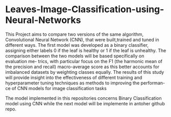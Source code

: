 # Leaves-Image-Classification-using-Neural-Networks

This Project aims to compare two versions of the same algorithm, Convolutional Neural
Network (CNN), that were built,trained and tuned in different ways. The first model
was developed as a binary classifier, assigning either labels 0 if the leaf is healthy or 1 if
the leaf is unhealthy.
The comparison between the two models will be based specifically on evaluation me-
trics, with particular focus on the F1 (the harmonic mean of the precision and recall)
macro-average score as this better accounts for imbalanced datasets by weighting classes
equally. The results of this study will provide insight into the effectiveness of different
training and hyperparameter tuning techniques as methods to improving the performan-
ce of CNN models for image classification tasks

The model implemented in this repositories concerns Binary Classification model using CNN while the next model will be implemente in antoher github repo. 
